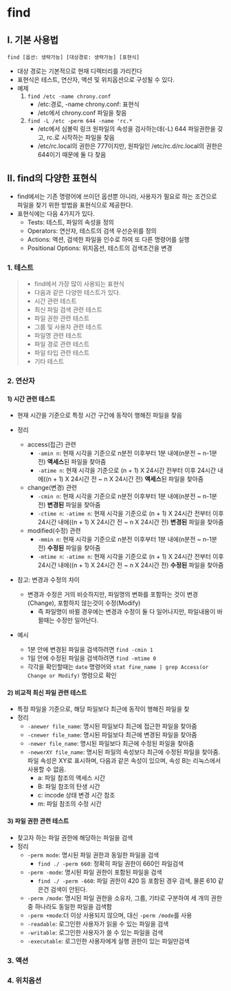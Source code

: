 # find

## I. 기본 사용법

`find [옵션: 생략가능] [대상경로: 생략가능] [표현식]`

- 대상 경로는 기본적으로 현재 디렉터리를 가리킨다
- 표현식은 테스트, 연산자, 액션 및 위치옵션으로 구성될 수 있다.
- 예제
  1. `find /etc -name chrony.conf`
      - /etc:경로, -name chrony.conf: 표현식
      - /etc에서 chrony.conf 파일을 찾음
  2. `find -L /etc -perm 644 -name 'rc.*`
      - /etc에서 심볼릭 링크 원파일의 속성을 검사하는데(-L) 644 파일권한을 갖고, rc.로 시작하는 파일을 찾음
      - /etc/rc.local의 권한은 777이지만, 원파일인  /etc/rc.d/rc.local의 권한은 644이기 때문에 둘 다 찾음

## II. find의 다양한 표현식

- find에서는 기존 명령어에 쓰이던 옵션뿐 아니라, 사용자가 필요로 하는 조건으로 파일을 찾기 위한 방법을 표현식으로 제공한다.
- 표현식에는 다음 4가지가 있다.
  - Tests: 테스트, 파일의 속성을 정의
  - Operators: 연산자, 테스트의 검색 우선순위를 정의
  - Actions: 액션, 검색한 파일을 인수로 하여 또 다른 명령어를 실행
  - Positional Options: 위치옵션, 테스트의 검색조건을 변경

### 1. 테스트

> - find에서 가장 많이 사용되는 표현식
> - 다음과 같은 다양한 테스트가 있다.
> - 시간 관련 테스트
> - 최신 파일 검색 관련 테스트
> - 파일 권한 관련 테스트
> - 그룹 및 사용자 관련 테스트
> - 파일명 관련 테스트
> - 파일 경로 관련 테스트
> - 파일 타입 관련 테스트
> - 기타 테스트

### 2. 연산자

#### 1) 시간 관련 테스트

- 현재 시간을 기준으로 특정 시간 구간에 동작이 행해진 파일을 찾음

- 정리
  - access(접근) 관련
    - `-amin n`: 현재 시각을 기준으로 n분전 이후부터 1분 내에(n분전 ~ n-1분전) **액세스**된 파일을 찾아줌
    - `-atime n`: 현재 시각을 기준으로 (n + 1) X 24시간 전부터 이후 24시간 내에((n + 1) X 24시간 전 ~ n X 24시간 전) **액세스**된 파일을 찾아줌
  - change(변경) 관련
    - `-cmin n`: 현재 시각을 기준으로 n분전 이후부터 1분 내에(n분전 ~ n-1분전) **변경된** 파일을 찾아줌
    - `-ctime n`: `-atime n`: 현재 시각을 기준으로 (n + 1) X 24시간 전부터 이후 24시간 내에((n + 1) X 24시간 전 ~ n X 24시간 전) **변경된** 파일을 찾아줌
  - modified(수정) 관련
    - `-mmin n`: 현재 시각을 기준으로 n분전 이후부터 1분 내에(n분전 ~ n-1분전) **수정된** 파일을 찾아줌
    - `-mtime n`: `-atime n`: 현재 시각을 기준으로 (n + 1) X 24시간 전부터 이후 24시간 내에((n + 1) X 24시간 전 ~ n X 24시간 전) **수정된** 파일을 찾아줌

- 참고: 변경과 수정의 차이  
  - 변경과 수정은 거의 비슷하지만, 파일명의 변화를 포함하는 것이 변경(Change), 포함하지 않는것이 수정(Modify)
    - 즉 파일명이 바뀔 경우에는 변경과 수정이 둘 다 일어나지만, 파일내용이 바뀔때는 수정만 일어난다.

- 예시
  - 1분 안에 변경된 파일을 검색하려면 `find -cmin 1`
  - 1일 안에 수정된 파일을 검색하려면 `find -mtime 0`
  - 각각을 확인할때는 `date` 명령어와 `stat fine_name | grep Access(or Change or Modify)` 명령으로 확인

#### 2) 비교적 최신 파일 관련 테스트

- 특정 파일을 기준으로, 해당 파일보다 최근에 동작이 행해진 파일을 찾
- 정리
  - `-anewer file_name`: 명시된 파일보다 최근에 접근한 파일을 찾아줌
  - `-cnewer file_name`: 명시된 파일보다 최근에 변경된 파일을 찾아줌
  - `-newer file_name`: 명시된 파일보다 최근에 수정된 파일을 찾아줌
  - `-newerXY file_name`: 명시된 파일의 속성보다 최근에 수정된 파일을 찾아줌. 파일 속성은 XY로 표시하며, 다음과 같은 속성이 있으며, 속성 B는 리눅스에서 사용할 수 없음.
    - a: 파일 참조의 액세스 시간
    - B: 파일 참조의 탄생 시간
    - c: incode 상태 변경 시간 참조
    - m: 파일 참조의 수정 시간

#### 3) 파일 권한 관련 테스트

- 찾고자 하는 파일 권한에 해당하는 파일을 검색
- 정리
  - `-perm mode`: 명시된 파일 권한과 동일한 파일을 검색
    - `find ./ -perm 660`: 정확히 파일 권한이 660인 파일검색
  - `-perm -mode`: 명시된 파일 권한이 포함된 파일을 검색
    - `find ./ -perm -660`: 파일 권한이 420 등 포함된 경우 검색, 물론 610 같은건 검색이 안된다.
  - `-perm /mode`: 명시된 파일 권한을 소유자, 그룹, 기타로 구분하여 세 개의 권한 중 하나라도 동일한 파일을 검색함
  - `-perm +mode`:더 이상 사용되지 않으며, 대신  `-perm /mode`를 사용
  - `-readable`: 로그인한 사용자가 읽을 수 있는 파일을 검색
  - `-writable`: 로그인한 사용자가 쓸 수 있는 파일을 검색
  - `-executable`: 로그인한 사용자에게 실행 권한이 있는 파일만검색

### 3. 액션

### 4. 위치옵션
